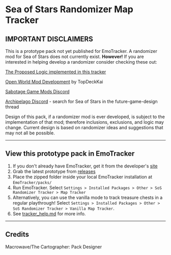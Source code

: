 # Sea of Stars Randomizer Map Tracker

## IMPORTANT DISCLAIMERS

This is a prototype pack not yet published for EmoTracker. A randomizer mod for Sea of Stars does not currently exist. **However!** If you are interested in helping develop a randomizer consider checking these out:

[The Proposed Logic implemented in this tracker](https://docs.google.com/document/d/1eDbHA0zWLB7t9fOg8bG-UCCM7DUDjTEQvR3vE5-dGeg)

[Open World Mod Development](https://github.com/TopDeckKai/OpenSeaOfStars) by TopDeckKai

[Sabotage Game Mods Discord](https://discord.gg/BNrn9rh)

[Archipelago Discord](https://discord.gg/enNTGRY2) - search for Sea of Stars in the future-game-design thread


Design of this pack, if a randomizer mod is ever developed, is subject to the implementation of that mod; therefore inclusions, exclusions, and logic may change. Current design is based on randomizer ideas and suggestions that may not all be possible.

***

## View this prototype pack in EmoTracker

1. If you don't already have EmoTracker, get it from the developer's [site](https://emotracker.net/)
2. Grab the latest prototype from [releases](https://github.com/macro-wave/sos_rando/releases)
3. Place the zipped folder inside your local EmoTracker installation at `EmoTracker/packs/`
4. Run EmoTracker. Select `Settings > Installed Packages > Other > SoS Randomizer Tracker > Map Tracker`
5. Alternatively, you can use the vanilla mode to track treasure chests in a regular playthrough! Select `Settings > Installed Packages > Other > SoS Randomizer Tracker > Vanilla Map Tracker`.
6. See [tracker_help.md](tracker_help.md) for more info.

***

## Credits
Macrowave/The Cartographer: Pack Designer
